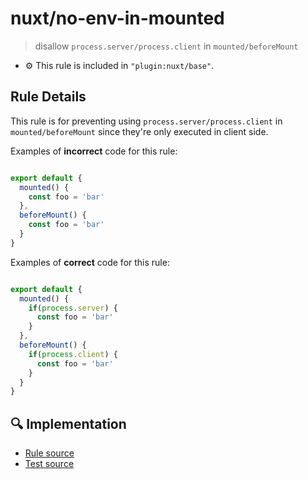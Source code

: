 # nuxt/no-env-in-mounted

> disallow `process.server/process.client` in `mounted/beforeMount`

- :gear: This rule is included in `"plugin:nuxt/base"`.

## Rule Details

This rule is for preventing using `process.server/process.client` in `mounted/beforeMount` since they're only executed in client side.

Examples of **incorrect** code for this rule:

```js

export default {
  mounted() {
    const foo = 'bar'
  },
  beforeMount() {
    const foo = 'bar'
  }
}

```

Examples of **correct** code for this rule:

```js

export default {
  mounted() {
    if(process.server) {
      const foo = 'bar'
    }
  },
  beforeMount() {
    if(process.client) {
      const foo = 'bar'
    }
  }
}

```

## :mag: Implementation

- [Rule source](https://github.com/nuxt/eslint-plugin-nuxt/blob/master/lib/rules/no-env-in-mounted.js)
- [Test source](https://github.com/nuxt/eslint-plugin-nuxt/blob/master/lib/rules/__test__/no-env-in-mounted.test.js)